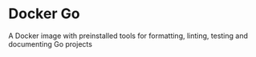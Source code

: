# Docker Go

A Docker image with preinstalled tools for formatting, linting, testing and documenting Go projects